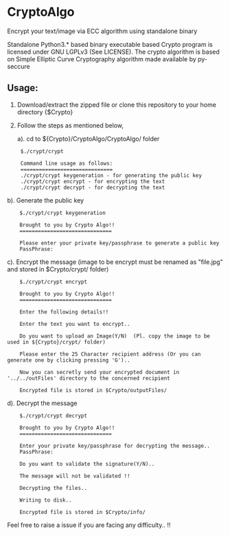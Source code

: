 # CryptoAlgo
Encrypt your text/image via ECC algorithm using standalone binary

Standalone Python3.* based binary executable based Crypto program is licensed under GNU LGPLv3 (See LICENSE). The crypto algorithm is based on Simple Elliptic Curve Cryptography algorithm made available by py-seccure

Usage:
----------

1. Download/extract the zipped file or clone this repository to your home directory {$Crypto}
2. Follow the steps as mentioned below,

	a). cd to ${Crypto}/CryptoAlgo/CryptoAlgo/ folder
      
        $./crypt/crypt

        Command line usage as follows:
        ==============================
        ./crypt/crypt keygeneration - for generating the public key
        ./crypt/crypt encrypt - for encrypting the text
        ./crypt/crypt decrypt - for decrypting the text
  
  b). Generate the public key
        
        $./crypt/crypt keygeneration
          
        Brought to you by Crypto Algo!!
        ==============================
    
        Please enter your private key/passphrase to generate a public key
        PassPhrase:

 
  c). Encrypt the message (image to be encrypt must be renamed as "file.jpg" and stored in $Crypto/crypt/ folder)
    
        $./crypt/crypt encrypt
        
        Brought to you by Crypto Algo!!
        ==============================

        Enter the following details!!

        Enter the text you want to encrypt..
        
        Do you want to upload an Image(Y/N)  (Pl. copy the image to be used in ${Crypto}/crypt/ folder)
 
        Please enter the 25 Character recipient address (Or you can generate one by clicking pressing 'G')..
                
        Now you can secretly send your encrypted document in '../../outFiles' directory to the concerned recipient

        Encrypted file is stored in $Crypto/outputFiles/ 
  
  d). Decrypt the message
    
        $./crypt/crypt decrypt
        
        Brought to you by Crypto Algo!!
        ==============================
        
        Enter your private key/passphrase for decrypting the message..
        PassPhrase:
        
        Do you want to validate the signature(Y/N)..
        
        The message will not be validated !!

        Decrypting the files..

        Writing to disk..
        
        Encrypted file is stored in $Crypto/info/      
  
  Feel free to raise a issue if you are facing any difficulty.. !!
  
